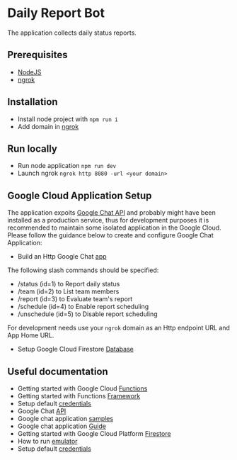 # Daily Report Bot
The application collects daily status reports.

## Prerequisites
- [NodeJS](https://nodejs.org/en)
- [ngrok](https://ngrok.com/docs/getting-started/)

## Installation
- Install node project with `npm run i`
- Add domain in [ngrok](https://dashboard.ngrok.com/domains) 

## Run locally
- Run node application `npm run dev`
- Launch ngrok `ngrok http 8080 -url <your domain>`

## Google Cloud Application Setup
The application expoits [Google Chat API](https://developers.google.com/workspace/chat/api-overview) and probably might have been installed as a production service, thus for development purposes it is recommended to maintain some isolated application in the Google Cloud. Please follow the guidance below to create and configure Google Chat Application:
- Build an Http Google Chat [app](https://developers.google.com/workspace/chat/quickstart/gcf-app)

The following slash commands should be specified:
- /status (id=1) to Report daily status
- /team (id=2) to List team members
- /report (id=3) to Evaluate team's report
- /schedule (id=4) to Enable report scheduling
- /unschedule (id=5) to Disable report scheduling

For development needs use your `ngrok` domain as an Http endpoint URL and App Home URL.

- Setup Google Cloud Firestore [Database](https://cloud.google.com/firestore/docs/create-database-server-client-library)

## Useful documentation
- Getting started with Google Cloud [Functions](https://cloud.google.com/functions/docs/console-quickstart)
- Getting started with Functions [Framework](https://github.com/GoogleCloudPlatform/functions-framework-nodejs)
- Setup default [credentials](https://cloud.google.com/docs/authentication/set-up-adc-local-dev-environment)
- Google Chat [API](https://developers.google.com/workspace/chat/api-overview)
- Google chat application [samples](https://github.com/googleworkspace/google-chat-samples)
- Google chat application [Guide](https://developers.google.com/workspace/chat/tutorial-project-management)
- Getting started with Google Cloud Platform [Firestore](https://cloud.google.com/firestore/docs/create-database-server-client-library)
- How to run [emulator](https://cloud.google.com/firestore/docs/emulator)
- Setup default [credentials](https://cloud.google.com/docs/authentication/set-up-adc-local-dev-environment)
